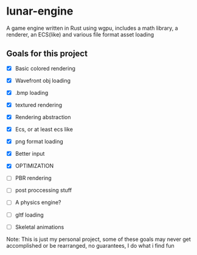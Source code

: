 # lunar-engine 
A game engine written in Rust using wgpu, includes a math library, a renderer, an ECS(like) and various file format asset loading

## Goals for this project
- [x] Basic colored rendering
- [x] Wavefront obj loading
- [x] .bmp loading
- [x] textured rendering
- [x] Rendering abstraction
- [x] Ecs, or at least ecs like
- [x] png format loading
- [x] Better input
- [x] OPTIMIZATION
- [ ] PBR rendering 
- [ ] post proccessing stuff
- [ ] A physics engine?
- [ ] gltf loading
- [ ] Skeletal animations


Note: This is just my personal project, some of these goals may never get accomplished or be rearranged, no guarantees, I do what i find fun

  
